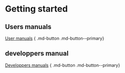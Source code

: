 # Getting started

## Users manuals

[User manuals](../commands/all/) { .md-button .md-button--primary}

## developpers manual

[Developpers manuals](../developer_manual/) { .md-button .md-button--primary}
